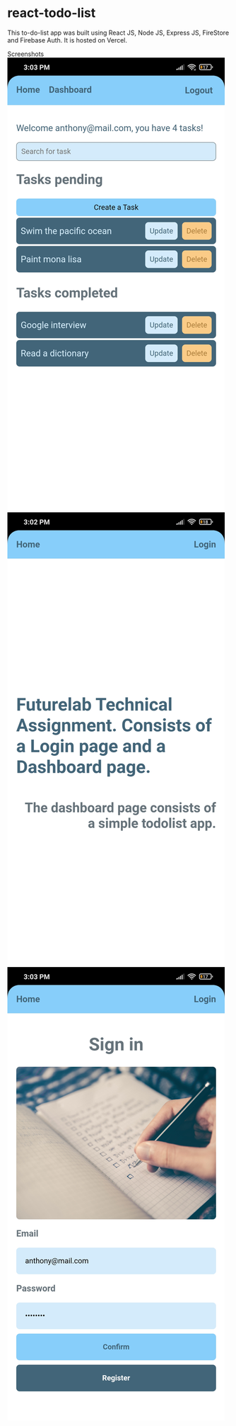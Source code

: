 # react-todo-list
This to-do-list app was built using React JS, Node JS, Express JS, FireStore and Firebase Auth. It is hosted on Vercel.

Screenshots
![Home](/github-images/dashboard.jpg?raw=true "Home Screen")
![Login](/github-images/home.jpg?raw=true "Login Screen")
![Dashboard](/github-images/login.jpg?raw=true "Dashboard Screen")
